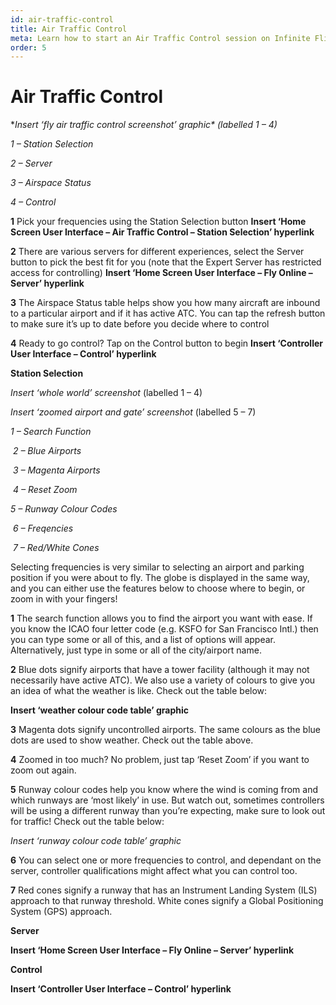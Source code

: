 ```yaml
---
id: air-traffic-control
title: Air Traffic Control
meta: Learn how to start an Air Traffic Control session on Infinite Flight
order: 5
---
```


# Air Traffic Control

**Insert ‘fly air traffic control screenshot’ graphic\* (labelled 1 – 4)*

 

*1 – Station Selection*

*2 – Server*

*3 – Airspace Status*

*4 – Control*

 

**1**        Pick your frequencies using the Station Selection button **Insert ‘Home Screen User Interface – Air Traffic Control – Station Selection’ hyperlink**

 

**2**        There are various servers for different experiences, select the Server button to pick the best fit for you (note that the Expert Server has restricted access for controlling) **Insert ‘Home Screen User Interface – Fly Online – Server’ hyperlink**

 

**3**        The Airspace Status table helps show you how many aircraft are inbound to a particular airport and if it has active ATC. You can tap the refresh button to make sure it’s up to date before you decide where to control

 

**4**        Ready to go control? Tap on the Control button to begin **Insert ‘Controller User Interface – Control’ hyperlink**

 

**Station Selection**

 

*Insert ‘whole world’ screenshot* (labelled 1 – 4)

 

*Insert ‘zoomed airport and gate’ screenshot* (labelled 5 – 7)

 

*1 – Search Function*

​                *2 – Blue Airports*

​                *3 – Magenta Airports*

​                *4 – Reset Zoom*

*5 – Runway Colour Codes*

​                *6 – Freqencies*

​                *7 – Red/White Cones*

 

Selecting frequencies is very similar to selecting an airport and parking position if you were about to fly. The globe is displayed in the same way, and you can either use the features below to choose where to begin, or zoom in with your fingers!

 

**1**        The search function allows you to find the airport you want with ease. If you know the ICAO four letter code (e.g. KSFO for San Francisco Intl.) then you can type some or all of this, and a list of options will appear. Alternatively, just type in some or all of the city/airport name. 

 

**2**        Blue dots signify airports that have a tower facility (although it may not necessarily have active ATC). We also use a variety of colours to give you an idea of what the weather is like. Check out the table below:

 

**Insert ‘weather colour code table’ graphic**

 

**3**        Magenta dots signify uncontrolled airports. The same colours as the blue dots are used to show weather. Check out the table above.

 

**4**        Zoomed in too much? No problem, just tap ‘Reset Zoom’ if you want to zoom out again.

 

**5**        Runway colour codes help you know where the wind is coming from and which runways are ‘most likely’ in use. But watch out, sometimes controllers will be using a different runway than you’re expecting, make sure to look out for traffic! Check out the table below:

 

*Insert ‘runway colour code table’ graphic*

 

**6**        You can select one or more frequencies to control, and dependant on the server, controller qualifications might affect what you can control too.

 

**7**        Red cones signify a runway that has an Instrument Landing System (ILS) approach to that runway threshold. White cones signify a Global Positioning System (GPS) approach.

 

**Server**

 

**Insert ‘Home Screen User Interface – Fly Online – Server’ hyperlink**

 

**Control**

 

**Insert ‘Controller User Interface – Control’ hyperlink**